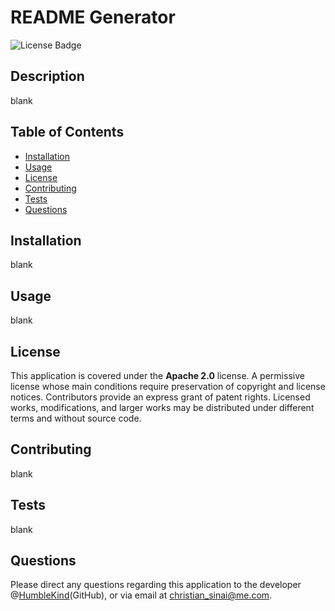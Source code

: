 
# README Generator
![License Badge](https://img.shields.io/badge/lisence-Apache%202.0-green)

## Description
blank

## Table of Contents
* [Installation](#installation)
* [Usage](#usage)
* [License](#license)
* [Contributing](#contributing)
* [Tests](#tests)
* [Questions](#questions)

## Installation
blank

## Usage
blank

## License
This application is covered under the **Apache 2.0** license. A permissive license whose main conditions require preservation of copyright and license notices. Contributors provide an express grant of patent rights. Licensed works, modifications, and larger works may be distributed under different terms and without source code.

## Contributing
blank

## Tests
blank

## Questions
Please direct any questions regarding this application to the developer @[HumbleKind](https://github.com/HumbleKind)(GitHub), or via email at christian_sinai@me.com.
